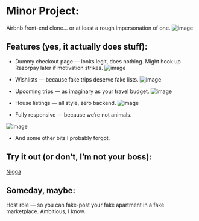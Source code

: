# Minor Project:  
Airbnb front-end clone... or at least a rough impersonation of one.
![image](https://github.com/user-attachments/assets/5ecd6a91-c346-4df3-93e9-7060e46969a9)



## Features (yes, it actually does stuff):

- Dummy checkout page — looks legit, does nothing. Might hook up Razorpay later if motivation strikes.
  ![image](https://github.com/user-attachments/assets/7c3a0be8-e408-4a87-a37e-8fc46b21ded3)

- Wishlists — because fake trips deserve fake lists.
![image](https://github.com/user-attachments/assets/68b6fa24-9dae-4243-8c11-ecb380506537)

- Upcoming trips — as imaginary as your travel budget.
![image](https://github.com/user-attachments/assets/d8c61f32-ee17-4376-b02c-4c800733a8e1)
  
- House listings — all style, zero backend.
  ![image](https://github.com/user-attachments/assets/cd5b264b-395d-42e0-97ec-b22c58216b13)

- Fully responsive — because we’re not animals.

  
![image](https://github.com/user-attachments/assets/cdf5c429-b0a6-49e7-9ac9-2f6faf615501)

  
- And some other bits I probably forgot.

## Try it out (or don’t, I’m not your boss):  
[Nigga](https://nomadnest-eight.vercel.app/)

## Someday, maybe:  
Host role — so you can fake-post your fake apartment in a fake marketplace. Ambitious, I know.
